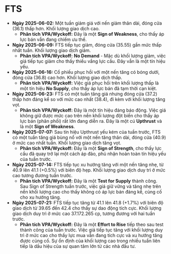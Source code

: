 # FTS

- **Ngày 2025-06-02:** Một tuần giảm giá với nến giảm thân dài, đóng cửa (36.1) thấp hơn. Khối lượng giao dịch cao.
    - **Phân tích VPA/Wyckoff:** Đây là một **Sign of Weakness**, cho thấy áp lực bán vẫn đang chiếm ưu thế.
- **Ngày 2025-06-09:** FTS tiếp tục giảm, đóng cửa (35.55) gần mức thấp nhất tuần. Khối lượng giao dịch giảm.
    - **Phân tích VPA/Wyckoff:** **No Demand** - Mặc dù khối lượng giảm, việc giá tiếp tục giảm cho thấy thiếu vắng lực cầu. Đây vẫn là một tín hiệu yếu.
- **Ngày 2025-06-16:** Cổ phiếu phục hồi với một nến tăng có bóng dưới, đóng cửa (36.8) cao hơn. Khối lượng giao dịch thấp.
    - **Phân tích VPA/Wyckoff:** Việc giá phục hồi trên khối lượng thấp là một tín hiệu **No Supply**, cho thấy áp lực bán đã tạm thời cạn kiệt.
- **Ngày 2025-06-23:** FTS có một tuần tăng giá nhưng đóng cửa (37.2) thấp hơn đáng kể so với mức cao nhất (38.4), đi kèm với khối lượng tăng vọt.
    - **Phân tích VPA/Wyckoff:** Đây là một tín hiệu đáng báo động. Việc giá không giữ được mức cao trên nền khối lượng đột biến cho thấy áp lực bán (phân phối) rất lớn đang diễn ra. Đây là một cú **Upthrust** và là một **Sign of Weakness**.
- **Ngày 2025-07-07:** Sau tín hiệu Upthrust yếu kém của tuần trước, FTS có một tuần tăng giá bùng nổ với một nến tăng thân dài, đóng cửa (40.9) ở mức cao nhất tuần. Khối lượng giao dịch tăng vọt.
    - **Phân tích VPA/Wyckoff:** Đây là một **Sign of Strength**, cho thấy lực cầu đã quay trở lại một cách áp đảo, phủ nhận hoàn toàn tín hiệu yếu của tuần trước.
- **Ngày 2025-07-14:** FTS tiếp tục xu hướng tăng với một nến tăng nhẹ, từ 40.9 lên 41.1 (+0.5%) với biên độ hẹp. Khối lượng giao dịch duy trì ở mức cao tương đương tuần trước.
    - **Phân tích VPA/Wyckoff:** Đây là một **Test for Supply** thành công. Sau Sign of Strength tuần trước, việc giá giữ vững và tăng nhẹ trên nền khối lượng cao cho thấy không có áp lực bán đáng kể, củng cố cho xu hướng tăng.
- **Ngày 2025-07-21:** FTS tiếp tục tăng từ 41.1 lên 41.8 (+1.7%) với biên độ giao dịch từ 39.65 đến 42.4 cho thấy sự dao động tích cực. Khối lượng giao dịch duy trì ở mức cao 37.172.265 cp, tương đương với hai tuần trước.
    - **Phân tích VPA/Wyckoff:** Đây là một **Effort to Rise** tiếp theo sau test thành công của tuần trước. Việc giá tiếp tục tăng với khối lượng duy trì ở mức cao cho thấy lực mua vẫn đang tích cực và xu hướng tăng được củng cố. Sự ổn định của khối lượng cao trong nhiều tuần liên tiếp là dấu hiệu của sự quan tâm lớn từ các nhà đầu tư.


